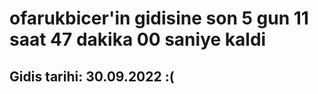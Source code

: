 # ofarukbicer'in gidisine son 5 gun 11 saat 47 dakika 00 saniye kaldi

## Gidis tarihi: 30.09.2022 :(